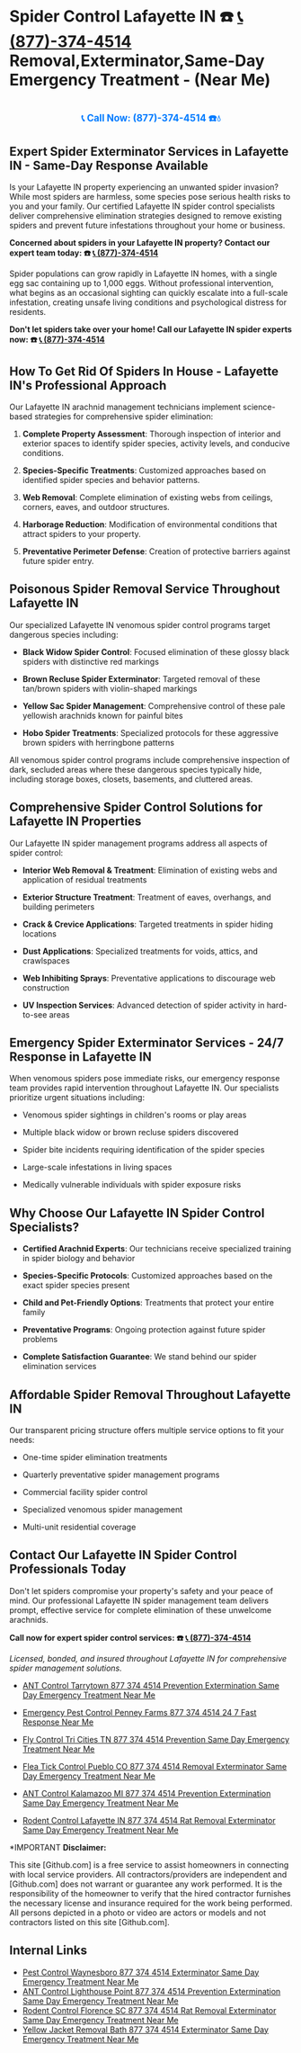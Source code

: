 # Spider Control Lafayette IN ☎️ [📞 (877)-374-4514](https://pest-control-4514.netlify.app) Removal,Exterminator,Same-Day Emergency Treatment - (Near Me)
# 

<p align="center" style="font-size: 1.2em; font-weight: bold; margin: 20px 0;">
  <a href="https://pest-control-4514.netlify.app" target="_blank" style="color: #007BFF; text-decoration: none;">📞 Call Now: (877)-374-4514 ☎️💧</a>
</p>

## Expert Spider Exterminator Services in Lafayette IN - Same-Day Response Available

Is your Lafayette IN property experiencing an unwanted spider invasion? While most spiders are harmless, some species pose serious health risks to you and your family. Our certified Lafayette IN spider control specialists deliver comprehensive elimination strategies designed to remove existing spiders and prevent future infestations throughout your home or business.

**Concerned about spiders in your Lafayette IN property? Contact our expert team today: ☎️ [📞 (877)-374-4514](https://pest-control-4514.netlify.app)**

Spider populations can grow rapidly in Lafayette IN homes, with a single egg sac containing up to 1,000 eggs. Without professional intervention, what begins as an occasional sighting can quickly escalate into a full-scale infestation, creating unsafe living conditions and psychological distress for residents.

**Don't let spiders take over your home! Call our Lafayette IN spider experts now: ☎️ [📞 (877)-374-4514](https://pest-control-4514.netlify.app)**

## How To Get Rid Of Spiders In House - Lafayette IN's Professional Approach

Our Lafayette IN arachnid management technicians implement science-based strategies for comprehensive spider elimination:

1. **Complete Property Assessment**: Thorough inspection of interior and exterior spaces to identify spider species, activity levels, and conducive conditions.

2. **Species-Specific Treatments**: Customized approaches based on identified spider species and behavior patterns.

3. **Web Removal**: Complete elimination of existing webs from ceilings, corners, eaves, and outdoor structures.

4. **Harborage Reduction**: Modification of environmental conditions that attract spiders to your property.

5. **Preventative Perimeter Defense**: Creation of protective barriers against future spider entry.

## Poisonous Spider Removal Service Throughout Lafayette IN

Our specialized Lafayette IN venomous spider control programs target dangerous species including:

- **Black Widow Spider Control**: Focused elimination of these glossy black spiders with distinctive red markings

- **Brown Recluse Spider Exterminator**: Targeted removal of these tan/brown spiders with violin-shaped markings

- **Yellow Sac Spider Management**: Comprehensive control of these pale yellowish arachnids known for painful bites

- **Hobo Spider Treatments**: Specialized protocols for these aggressive brown spiders with herringbone patterns

All venomous spider control programs include comprehensive inspection of dark, secluded areas where these dangerous species typically hide, including storage boxes, closets, basements, and cluttered areas.

## Comprehensive Spider Control Solutions for Lafayette IN Properties

Our Lafayette IN spider management programs address all aspects of spider control:

- **Interior Web Removal & Treatment**: Elimination of existing webs and application of residual treatments

- **Exterior Structure Treatment**: Treatment of eaves, overhangs, and building perimeters

- **Crack & Crevice Applications**: Targeted treatments in spider hiding locations

- **Dust Applications**: Specialized treatments for voids, attics, and crawlspaces

- **Web Inhibiting Sprays**: Preventative applications to discourage web construction

- **UV Inspection Services**: Advanced detection of spider activity in hard-to-see areas

## Emergency Spider Exterminator Services - 24/7 Response in Lafayette IN

When venomous spiders pose immediate risks, our emergency response team provides rapid intervention throughout Lafayette IN. Our specialists prioritize urgent situations including:

- Venomous spider sightings in children's rooms or play areas

- Multiple black widow or brown recluse spiders discovered

- Spider bite incidents requiring identification of the spider species

- Large-scale infestations in living spaces

- Medically vulnerable individuals with spider exposure risks

## Why Choose Our Lafayette IN Spider Control Specialists?

- **Certified Arachnid Experts**: Our technicians receive specialized training in spider biology and behavior

- **Species-Specific Protocols**: Customized approaches based on the exact spider species present

- **Child and Pet-Friendly Options**: Treatments that protect your entire family

- **Preventative Programs**: Ongoing protection against future spider problems

- **Complete Satisfaction Guarantee**: We stand behind our spider elimination services

## Affordable Spider Removal Throughout Lafayette IN

Our transparent pricing structure offers multiple service options to fit your needs:

- One-time spider elimination treatments

- Quarterly preventative spider management programs

- Commercial facility spider control

- Specialized venomous spider management

- Multi-unit residential coverage

## Contact Our Lafayette IN Spider Control Professionals Today

Don't let spiders compromise your property's safety and your peace of mind. Our professional Lafayette IN spider management team delivers prompt, effective service for complete elimination of these unwelcome arachnids.

**Call now for expert spider control services: ☎️ [📞 (877)-374-4514](https://pest-control-4514.netlify.app)**

*Licensed, bonded, and insured throughout Lafayette IN for comprehensive spider management solutions.*


- [ANT Control Tarrytown 877 374 4514 Prevention Extermination Same Day Emergency Treatment Near Me](https://github.com/allyoucaneatsushiin/pest-control/blob/main/ANT-Control-Tarrytown-877-374-4514-Prevention-Extermination-Same-Day-Emergency-Treatment-Near-Me.md)
- [Emergency Pest Control Penney Farms 877 374 4514 24 7 Fast Response Near Me](https://github.com/allyoucaneatsushiin/pest-control/blob/main/Emergency-Pest-Control-Penney-Farms-877-374-4514-24-7-Fast-Response-Near-Me.md)
- [Fly Control Tri Cities TN 877 374 4514 Prevention Same Day Emergency Treatment Near Me](https://github.com/allyoucaneatsushiin/pest-control/blob/main/Fly-Control-Tri-Cities-TN-877-374-4514-Prevention-Same-Day-Emergency-Treatment-Near-Me.md)


- [Flea Tick Control Pueblo CO 877 374 4514 Removal Exterminator Same Day Emergency Treatment Near Me](https://github.com/allyoucaneatsushiin/pest-control/blob/main/Flea-Tick-Control-Pueblo-CO-877-374-4514-Removal-Exterminator-Same-Day-Emergency-Treatment-Near-Me.md)
- [ANT Control Kalamazoo MI 877 374 4514 Prevention Extermination Same Day Emergency Treatment Near Me](https://github.com/allyoucaneatsushiin/pest-control/blob/main/ANT-Control-Kalamazoo-MI-877-374-4514-Prevention-Extermination-Same-Day-Emergency-Treatment-Near-Me.md)
- [Rodent Control Lafayette IN 877 374 4514 Rat Removal Exterminator Same Day Emergency Treatment Near Me](https://github.com/allyoucaneatsushiin/pest-control/blob/main/Rodent-Control-Lafayette-IN-877-374-4514-Rat-Removal-Exterminator-Same-Day-Emergency-Treatment-Near-Me.md)


*IMPORTANT **Disclaimer:**  

This site [Github.com] is a free service to assist homeowners in connecting with local service providers. All contractors/providers are independent and [Github.com] does not warrant or guarantee any work performed. It is the responsibility of the homeowner to verify that the hired contractor furnishes the necessary license and insurance required for the work being performed. All persons depicted in a photo or video are actors or models and not contractors listed on this site [Github.com].


## Internal Links
- [Pest Control Waynesboro 877 374 4514 Exterminator Same Day Emergency Treatment Near Me](https://github.com/allyoucaneatsushiin/pest-control/blob/main/Pest-Control-Waynesboro-877-374-4514-Exterminator-Same-Day-Emergency-Treatment-Near-Me.md)
- [ANT Control Lighthouse Point 877 374 4514 Prevention Extermination Same Day Emergency Treatment Near Me](https://github.com/allyoucaneatsushiin/pest-control/blob/main/ANT-Control-Lighthouse-Point-877-374-4514-Prevention-Extermination-Same-Day-Emergency-Treatment-Near-Me.md)
- [Rodent Control Florence SC 877 374 4514 Rat Removal Exterminator Same Day Emergency Treatment Near Me](https://github.com/allyoucaneatsushiin/pest-control/blob/main/Rodent-Control-Florence-SC-877-374-4514-Rat-Removal-Exterminator-Same-Day-Emergency-Treatment-Near-Me.md)
- [Yellow Jacket Removal Bath 877 374 4514 Exterminator Same Day Emergency Treatment Near Me](https://github.com/allyoucaneatsushiin/pest-control/blob/main/Yellow-Jacket-Removal-Bath-877-374-4514-Exterminator-Same-Day-Emergency-Treatment-Near-Me.md)
